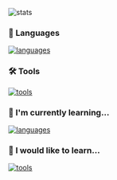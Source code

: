 ![stats](https://github-readme-stats.vercel.app/api/top-langs/?username=luucas7&layout=compact&theme=dark)

### 🔧 Languages
[![languages](https://skillicons.dev/icons?i=python,react,java,php,bash,c,csharp,ts,js,html,css,sass)](https://skillicons.dev)

### 🛠️ Tools
[![tools](https://skillicons.dev/icons?i=vscode,mysql,github,vite,nodejs,mongo,mui,figma,eclipse,express,maven,debian,androidstudio,bootstrap,docker,tailwind,postman)](https://skillicons.dev)

### 🌱 I'm currently learning...
[![languages](https://skillicons.dev/icons?i=next,flask,matlab,nginx)](https://skillicons.dev)

### 🔭 I would like to learn...
[![tools](https://skillicons.dev/icons?i=azure,flutter,unity,firebase,aws,elasticsearch,redis,dotnet,go,rust,githubactions)](https://skillicons.dev)
